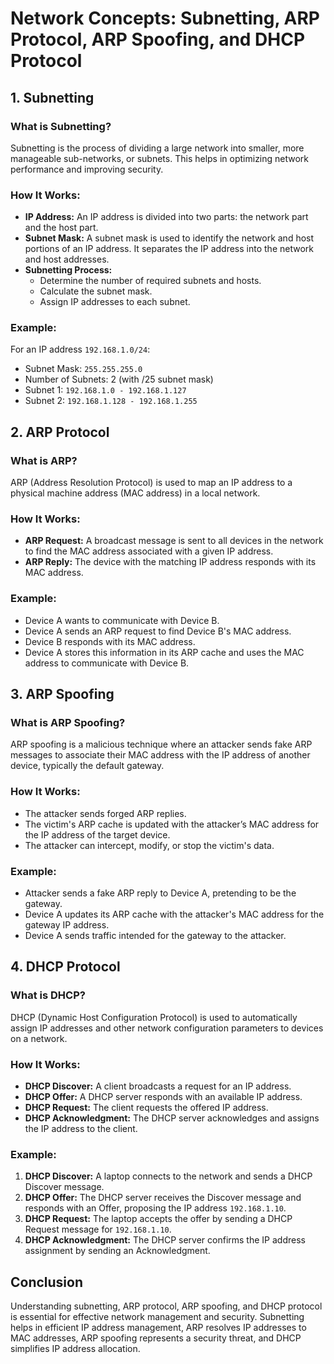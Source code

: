 # Network Concepts: Subnetting, ARP Protocol, ARP Spoofing, and DHCP Protocol

## 1. Subnetting

### What is Subnetting?
Subnetting is the process of dividing a large network into smaller, more manageable sub-networks, or subnets. This helps in optimizing network performance and improving security.

### How It Works:
- **IP Address:** An IP address is divided into two parts: the network part and the host part.
- **Subnet Mask:** A subnet mask is used to identify the network and host portions of an IP address. It separates the IP address into the network and host addresses.
- **Subnetting Process:** 
  - Determine the number of required subnets and hosts.
  - Calculate the subnet mask.
  - Assign IP addresses to each subnet.

### Example:
For an IP address `192.168.1.0/24`:
- Subnet Mask: `255.255.255.0`
- Number of Subnets: 2 (with /25 subnet mask)
- Subnet 1: `192.168.1.0 - 192.168.1.127`
- Subnet 2: `192.168.1.128 - 192.168.1.255`

## 2. ARP Protocol

### What is ARP?
ARP (Address Resolution Protocol) is used to map an IP address to a physical machine address (MAC address) in a local network.

### How It Works:
- **ARP Request:** A broadcast message is sent to all devices in the network to find the MAC address associated with a given IP address.
- **ARP Reply:** The device with the matching IP address responds with its MAC address.

### Example:
- Device A wants to communicate with Device B.
- Device A sends an ARP request to find Device B's MAC address.
- Device B responds with its MAC address.
- Device A stores this information in its ARP cache and uses the MAC address to communicate with Device B.

## 3. ARP Spoofing

### What is ARP Spoofing?
ARP spoofing is a malicious technique where an attacker sends fake ARP messages to associate their MAC address with the IP address of another device, typically the default gateway.

### How It Works:
- The attacker sends forged ARP replies.
- The victim's ARP cache is updated with the attacker’s MAC address for the IP address of the target device.
- The attacker can intercept, modify, or stop the victim's data.

### Example:
- Attacker sends a fake ARP reply to Device A, pretending to be the gateway.
- Device A updates its ARP cache with the attacker's MAC address for the gateway IP address.
- Device A sends traffic intended for the gateway to the attacker.

## 4. DHCP Protocol

### What is DHCP?
DHCP (Dynamic Host Configuration Protocol) is used to automatically assign IP addresses and other network configuration parameters to devices on a network.

### How It Works:
- **DHCP Discover:** A client broadcasts a request for an IP address.
- **DHCP Offer:** A DHCP server responds with an available IP address.
- **DHCP Request:** The client requests the offered IP address.
- **DHCP Acknowledgment:** The DHCP server acknowledges and assigns the IP address to the client.

### Example:
1. **DHCP Discover:** A laptop connects to the network and sends a DHCP Discover message.
2. **DHCP Offer:** The DHCP server receives the Discover message and responds with an Offer, proposing the IP address `192.168.1.10`.
3. **DHCP Request:** The laptop accepts the offer by sending a DHCP Request message for `192.168.1.10`.
4. **DHCP Acknowledgment:** The DHCP server confirms the IP address assignment by sending an Acknowledgment.


## Conclusion

Understanding subnetting, ARP protocol, ARP spoofing, and DHCP protocol is essential for effective network management and security. Subnetting helps in efficient IP address management, ARP resolves IP addresses to MAC addresses, ARP spoofing represents a security threat, and DHCP simplifies IP address allocation.
